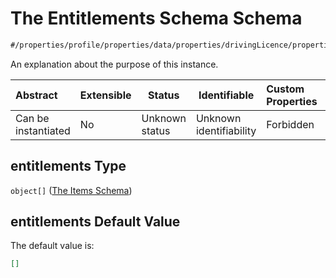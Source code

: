 # The Entitlements Schema Schema

```txt
#/properties/profile/properties/data/properties/drivingLicence/properties/entitlements#/properties/profile/properties/data/properties/drivingLicence/properties/entitlements
```

An explanation about the purpose of this instance.


| Abstract            | Extensible | Status         | Identifiable            | Custom Properties | Additional Properties | Access Restrictions | Defined In                                                                           |
| :------------------ | ---------- | -------------- | ----------------------- | :---------------- | --------------------- | ------------------- | ------------------------------------------------------------------------------------ |
| Can be instantiated | No         | Unknown status | Unknown identifiability | Forbidden         | Allowed               | none                | [quote_schema.schema.json\*](../out/quote_schema.schema.json "open original schema") |

## entitlements Type

`object[]` ([The Items Schema](quote_schema-properties-the-profile-schema-properties-the-data-schema-properties-the-drivinglicence-schema-properties-the-entitlements-schema-the-items-schema.md))

## entitlements Default Value

The default value is:

```json
[]
```
